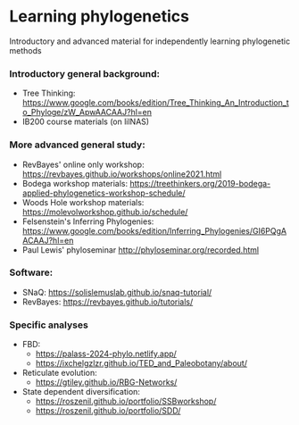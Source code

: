 # Learning phylogenetics
Introductory and advanced material for independently learning phylogenetic methods 

### Introductory general background: 
- Tree Thinking: https://www.google.com/books/edition/Tree_Thinking_An_Introduction_to_Phyloge/zW_ApwAACAAJ?hl=en
- IB200 course materials (on lilNAS)
### More advanced general study:
- RevBayes' online only workshop: https://revbayes.github.io/workshops/online2021.html
- Bodega workshop materials: https://treethinkers.org/2019-bodega-applied-phylogenetics-workshop-schedule/
- Woods Hole workshop materials: https://molevolworkshop.github.io/schedule/
- Felsenstein's Inferring Phylogenies: https://www.google.com/books/edition/Inferring_Phylogenies/GI6PQgAACAAJ?hl=en
- Paul Lewis' phyloseminar http://phyloseminar.org/recorded.html
### Software:
- SNaQ: https://solislemuslab.github.io/snaq-tutorial/	
- RevBayes: https://revbayes.github.io/tutorials/
### Specific analyses
- FBD: 
	- https://palass-2024-phylo.netlify.app/
	- https://ixchelgzlzr.github.io/TED_and_Paleobotany/about/
- Reticulate evolution:
	- https://gtiley.github.io/RBG-Networks/
- State dependent diversification:
	- https://roszenil.github.io/portfolio/SSBworkshop/
	- https://roszenil.github.io/portfolio/SDD/
